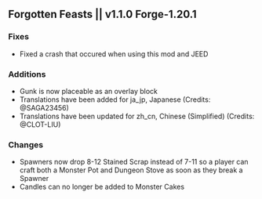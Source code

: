 ## Forgotten Feasts || v1.1.0 Forge-1.20.1

### Fixes
- Fixed a crash that occured when using this mod and JEED

### Additions
- Gunk is now placeable as an overlay block
- Translations have been added for ja_jp, Japanese (Credits: @SAGA23456)
- Translations have been updated for zh_cn, Chinese (Simplified) (Credits: @CLOT-LIU)

### Changes
- Spawners now drop 8-12 Stained Scrap instead of 7-11 so a player can craft both a Monster Pot and Dungeon Stove
as soon as they break a Spawner
- Candles can no longer be added to Monster Cakes